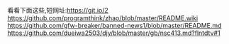 
看看下面这些,短网址:https://git.io/2   <br>
https://github.com/programthink/zhao/blob/master/README.wiki<br>
https://github.com/gfw-breaker/banned-news1/blob/master/README.md<br>
https://github.com/dueiwa2503/djy/blob/master/gb/nsc413.md?flntdtv#1<br>



